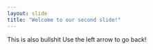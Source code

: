 ```yaml
---
layout: slide
title: "Welcome to our second slide!"
---
```

This is also bullshit
Use the left arrow to go back!
